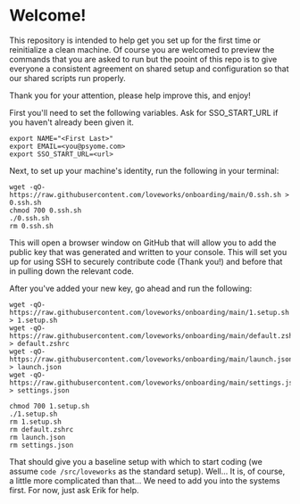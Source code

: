 # Welcome!

This repository is intended to help get you set up for the first time or reinitialize a clean machine.  Of course you are welcomed to preview the commands that you are asked to run but the pooint of this repo is to give everyone a consistent agreement on shared setup and configuration so that our shared scripts run properly.

Thank you for your attention, please help improve this, and enjoy!

First you'll need to set the following variables.  Ask for SSO_START_URL if you haven't already been given it.

```
export NAME="<First Last>"
export EMAIL=<you@psyome.com>
export SSO_START_URL=<url>
```

Next, to set up your machine's identity, run the following in your terminal:

```
wget -qO- https://raw.githubusercontent.com/loveworks/onboarding/main/0.ssh.sh > 0.ssh.sh
chmod 700 0.ssh.sh
./0.ssh.sh
rm 0.ssh.sh
```

This will open a browser window on GitHub that will allow you to add the public key that was generated and written to your console.  This will set you up for using SSH to securely contribute code (Thank you!) and before that in pulling down the relevant code.

After you've added your new key, go ahead and run the following:

```
wget -qO- https://raw.githubusercontent.com/loveworks/onboarding/main/1.setup.sh > 1.setup.sh
wget -qO- https://raw.githubusercontent.com/loveworks/onboarding/main/default.zshrc > default.zshrc
wget -qO- https://raw.githubusercontent.com/loveworks/onboarding/main/launch.json > launch.json
wget -qO- https://raw.githubusercontent.com/loveworks/onboarding/main/settings.json > settings.json

chmod 700 1.setup.sh
./1.setup.sh
rm 1.setup.sh
rm default.zshrc
rm launch.json
rm settings.json
```

That should give you a baseline setup with which to start coding (we assume `code /src/loveworks` as the standard setup).  Well... It is, of course, a little more complicated than that...  We need to add you into the systems first.  For now, just ask Erik for help.
